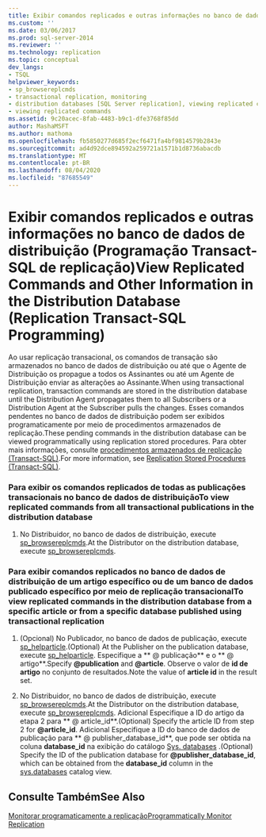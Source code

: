 ```yaml
---
title: Exibir comandos replicados e outras informações no banco de dados de distribuição (Programação Transact-SQL de replicação) | Microsoft Docs
ms.custom: ''
ms.date: 03/06/2017
ms.prod: sql-server-2014
ms.reviewer: ''
ms.technology: replication
ms.topic: conceptual
dev_langs:
- TSQL
helpviewer_keywords:
- sp_browsereplcmds
- transactional replication, monitoring
- distribution databases [SQL Server replication], viewing replicated commands
- viewing replicated commands
ms.assetid: 9c20acec-8fab-4483-b9c1-dfe3768f85dd
author: MashaMSFT
ms.author: mathoma
ms.openlocfilehash: fb5850277d685f2ecf6471fa4bf9814579b2843e
ms.sourcegitcommit: ad4d92dce894592a259721a1571b1d8736abacdb
ms.translationtype: MT
ms.contentlocale: pt-BR
ms.lasthandoff: 08/04/2020
ms.locfileid: "87685549"
---
```

# <a name="view-replicated-commands-and-other-information-in-the-distribution-database-replication-transact-sql-programming"></a><span data-ttu-id="68d5a-102">Exibir comandos replicados e outras informações no banco de dados de distribuição (Programação Transact-SQL de replicação)</span><span class="sxs-lookup"><span data-stu-id="68d5a-102">View Replicated Commands and Other Information in the Distribution Database (Replication Transact-SQL Programming)</span></span>
  <span data-ttu-id="68d5a-103">Ao usar replicação transacional, os comandos de transação são armazenados no banco de dados de distribuição ou até que o Agente de Distribuição os propague a todos os Assinantes ou até um Agente de Distribuição enviar as alterações ao Assinante.</span><span class="sxs-lookup"><span data-stu-id="68d5a-103">When using transactional replication, transaction commands are stored in the distribution database until the Distribution Agent propagates them to all Subscribers or a Distribution Agent at the Subscriber pulls the changes.</span></span> <span data-ttu-id="68d5a-104">Esses comandos pendentes no banco de dados de distribuição podem ser exibidos programaticamente por meio de procedimentos armazenados de replicação.</span><span class="sxs-lookup"><span data-stu-id="68d5a-104">These pending commands in the distribution database can be viewed programmatically using replication stored procedures.</span></span> <span data-ttu-id="68d5a-105">Para obter mais informações, consulte [procedimentos armazenados de replicação &#40;Transact-SQL&#41;](/sql/relational-databases/system-stored-procedures/replication-stored-procedures-transact-sql).</span><span class="sxs-lookup"><span data-stu-id="68d5a-105">For more information, see [Replication Stored Procedures &#40;Transact-SQL&#41;](/sql/relational-databases/system-stored-procedures/replication-stored-procedures-transact-sql).</span></span>  
  
### <a name="to-view-replicated-commands-from-all-transactional-publications-in-the-distribution-database"></a><span data-ttu-id="68d5a-106">Para exibir os comandos replicados de todas as publicações transacionais no banco de dados de distribuição</span><span class="sxs-lookup"><span data-stu-id="68d5a-106">To view replicated commands from all transactional publications in the distribution database</span></span>  
  
1.  <span data-ttu-id="68d5a-107">No Distribuidor, no banco de dados de distribuição, execute [sp_browsereplcmds](/sql/relational-databases/system-stored-procedures/sp-browsemergesnapshotfolder-transact-sql).</span><span class="sxs-lookup"><span data-stu-id="68d5a-107">At the Distributor on the distribution database, execute [sp_browsereplcmds](/sql/relational-databases/system-stored-procedures/sp-browsemergesnapshotfolder-transact-sql).</span></span>  
  
### <a name="to-view-replicated-commands-in-the-distribution-database-from-a-specific-article-or-from-a-specific-database-published-using-transactional-replication"></a><span data-ttu-id="68d5a-108">Para exibir comandos replicados no banco de dados de distribuição de um artigo específico ou de um banco de dados publicado específico por meio de replicação transacional</span><span class="sxs-lookup"><span data-stu-id="68d5a-108">To view replicated commands in the distribution database from a specific article or from a specific database published using transactional replication</span></span>  
  
1.  <span data-ttu-id="68d5a-109">(Opcional) No Publicador, no banco de dados de publicação, execute [sp_helparticle](/sql/relational-databases/system-stored-procedures/sp-helparticle-transact-sql).</span><span class="sxs-lookup"><span data-stu-id="68d5a-109">(Optional) At the Publisher on the publication database, execute [sp_helparticle](/sql/relational-databases/system-stored-procedures/sp-helparticle-transact-sql).</span></span> <span data-ttu-id="68d5a-110">Especifique a \*\* \@ publicação\*\* e o \*\* \@ artigo\*\*.</span><span class="sxs-lookup"><span data-stu-id="68d5a-110">Specify **\@publication** and **\@article**.</span></span> <span data-ttu-id="68d5a-111">Observe o valor de **id de artigo** no conjunto de resultados.</span><span class="sxs-lookup"><span data-stu-id="68d5a-111">Note the value of **article id** in the result set.</span></span>  
  
2.  <span data-ttu-id="68d5a-112">No Distribuidor, no banco de dados de distribuição, execute [sp_browsereplcmds](/sql/relational-databases/system-stored-procedures/sp-browsemergesnapshotfolder-transact-sql).</span><span class="sxs-lookup"><span data-stu-id="68d5a-112">At the Distributor on the distribution database, execute [sp_browsereplcmds](/sql/relational-databases/system-stored-procedures/sp-browsemergesnapshotfolder-transact-sql).</span></span> <span data-ttu-id="68d5a-113">Adicional Especifique a ID do artigo da etapa 2 para \*\* \@ article_id\*\*.</span><span class="sxs-lookup"><span data-stu-id="68d5a-113">(Optional) Specify the article ID from step 2 for **\@article_id**.</span></span> <span data-ttu-id="68d5a-114">Adicional Especifique a ID do banco de dados de publicação para \*\* \@ publisher_database_id\*\*, que pode ser obtida na coluna **database_id** na exibição do catálogo [Sys. databases](/sql/relational-databases/system-catalog-views/sys-databases-transact-sql) .</span><span class="sxs-lookup"><span data-stu-id="68d5a-114">(Optional) Specify the ID of the publication database for **\@publisher_database_id**, which can be obtained from the **database_id** column in the [sys.databases](/sql/relational-databases/system-catalog-views/sys-databases-transact-sql) catalog view.</span></span>  
  
## <a name="see-also"></a><span data-ttu-id="68d5a-115">Consulte Também</span><span class="sxs-lookup"><span data-stu-id="68d5a-115">See Also</span></span>  
 [<span data-ttu-id="68d5a-116">Monitorar programaticamente a replicação</span><span class="sxs-lookup"><span data-stu-id="68d5a-116">Programmatically Monitor Replication</span></span>](../monitoring-replication.md)  
  
  
